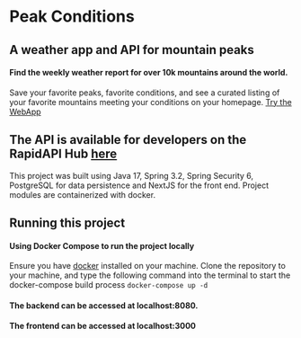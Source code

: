 # Peak Conditions
## A weather app and API for mountain peaks
#### Find the weekly weather report for over 10k mountains around the world. 
Save your favorite peaks, favorite conditions, and see a curated listing of your favorite mountains meeting your conditions on your homepage.
[Try the WebApp](https://peak-conditions.com/)
## The API is available for developers on the RapidAPI Hub [here](https://rapidapi.com/SeanRogan/api/peak-conditions)

This project was built using Java 17, Spring 3.2, Spring Security 6, PostgreSQL for data persistence and NextJS for the front end. Project modules are containerized with docker. 


## Running this project

#### Using Docker Compose to run the project locally
Ensure you have [docker](https://docs.docker.com/get-docker/) installed on your machine.
Clone the repository to your machine, and type the following command into the terminal to start the docker-compose build process
`docker-compose up -d`

#### The backend can be accessed at localhost:8080. 
#### The frontend can be accessed at localhost:3000



